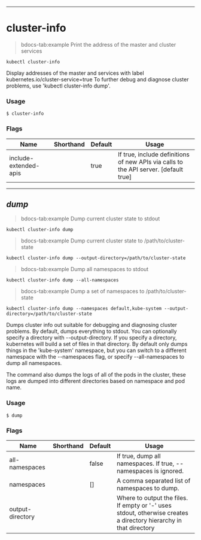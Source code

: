 ------------

# cluster-info

>bdocs-tab:example Print the address of the master and cluster services

```bdocs-tab:example_shell
kubectl cluster-info
```


Display addresses of the master and services with label kubernetes.io/cluster-service=true To further debug and diagnose cluster problems, use 'kubectl cluster-info dump'.

### Usage

`$ cluster-info`



### Flags

Name | Shorthand | Default | Usage
---- | --------- | ------- | ----- 
include-extended-apis |  | true | If true, include definitions of new APIs via calls to the API server. [default true] 


------------

## <em>dump</em>

>bdocs-tab:example Dump current cluster state to stdout

```bdocs-tab:example_shell
kubectl cluster-info dump
```

>bdocs-tab:example Dump current cluster state to /path/to/cluster-state

```bdocs-tab:example_shell
kubectl cluster-info dump --output-directory=/path/to/cluster-state
```

>bdocs-tab:example Dump all namespaces to stdout

```bdocs-tab:example_shell
kubectl cluster-info dump --all-namespaces
```

>bdocs-tab:example Dump a set of namespaces to /path/to/cluster-state

```bdocs-tab:example_shell
kubectl cluster-info dump --namespaces default,kube-system --output-directory=/path/to/cluster-state
```


Dumps cluster info out suitable for debugging and diagnosing cluster problems.  By default, dumps everything to stdout. You can optionally specify a directory with --output-directory.  If you specify a directory, kubernetes will build a set of files in that directory.  By default only dumps things in the 'kube-system' namespace, but you can switch to a different namespace with the --namespaces flag, or specify --all-namespaces to dump all namespaces. 

The command also dumps the logs of all of the pods in the cluster, these logs are dumped into different directories based on namespace and pod name.

### Usage

`$ dump`



### Flags

Name | Shorthand | Default | Usage
---- | --------- | ------- | ----- 
all-namespaces |  | false | If true, dump all namespaces.  If true, --namespaces is ignored. 
namespaces |  | [] | A comma separated list of namespaces to dump. 
output-directory |  |  | Where to output the files.  If empty or '-' uses stdout, otherwise creates a directory hierarchy in that directory 




